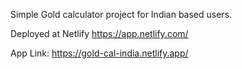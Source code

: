 Simple Gold calculator project for Indian based users.

Deployed at Netlify https://app.netlify.com/

App Link: https://gold-cal-india.netlify.app/
